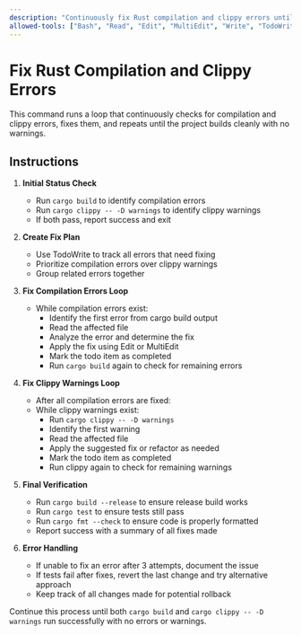 ```yaml
---
description: "Continuously fix Rust compilation and clippy errors until the project builds cleanly"
allowed-tools: ["Bash", "Read", "Edit", "MultiEdit", "Write", "TodoWrite"]
---
```


# Fix Rust Compilation and Clippy Errors

This command runs a loop that continuously checks for compilation and clippy errors, fixes them, and repeats until the project builds cleanly with no warnings.

## Instructions

1. **Initial Status Check**
   - Run `cargo build` to identify compilation errors
   - Run `cargo clippy -- -D warnings` to identify clippy warnings
   - If both pass, report success and exit

2. **Create Fix Plan**
   - Use TodoWrite to track all errors that need fixing
   - Prioritize compilation errors over clippy warnings
   - Group related errors together

3. **Fix Compilation Errors Loop**
   - While compilation errors exist:
     - Identify the first error from cargo build output
     - Read the affected file
     - Analyze the error and determine the fix
     - Apply the fix using Edit or MultiEdit
     - Mark the todo item as completed
     - Run `cargo build` again to check for remaining errors

4. **Fix Clippy Warnings Loop**
   - After all compilation errors are fixed:
   - While clippy warnings exist:
     - Run `cargo clippy -- -D warnings`
     - Identify the first warning
     - Read the affected file
     - Apply the suggested fix or refactor as needed
     - Mark the todo item as completed
     - Run clippy again to check for remaining warnings

5. **Final Verification**
   - Run `cargo build --release` to ensure release build works
   - Run `cargo test` to ensure tests still pass
   - Run `cargo fmt --check` to ensure code is properly formatted
   - Report success with a summary of all fixes made

6. **Error Handling**
   - If unable to fix an error after 3 attempts, document the issue
   - If tests fail after fixes, revert the last change and try alternative approach
   - Keep track of all changes made for potential rollback

Continue this process until both `cargo build` and `cargo clippy -- -D warnings` run successfully with no errors or warnings.
